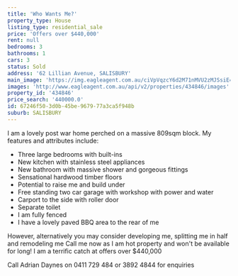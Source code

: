 ```yaml
---
title: 'Who Wants Me?'
property_type: House
listing_type: residential_sale
price: 'Offers over $440,000'
rent: null
bedrooms: 3
bathrooms: 1
cars: 3
status: Sold
address: '62 Lillian Avenue, SALISBURY'
main_image: 'https://img.eagleagent.com.au/ciVpVqzcY6d2M71nMVU2zMJSsiE=/1280x854/smart/https://s3-us-west-2.amazonaws.com/eagleagent-orig/images/6818273/104192012-image-M.jpg'
images: 'http://www.eagleagent.com.au/api/v2/properties/434846/images'
property_id: '434846'
price_search: '440000.0'
id: 67246f50-3d0b-45be-9679-77a3ca5f948b
suburb: SALISBURY
---
```

I am a lovely post war home perched on a massive 809sqm block. My features and attributes include:

  -   Three large bedrooms with built-ins
  -   New kitchen with stainless steel appliances
  -   New bathroom with massive shower and gorgeous fittings
  -   Sensational hardwood timber floors
  -   Potential to raise me and build under
  -   Free standing two car garage with workshop with power and water
  -   Carport to the side with roller door
  -   Separate toilet
  -   I am fully fenced
  -   I have a lovely paved BBQ area to the rear of me

However, alternatively you may consider developing me, splitting me in half and remodeling me
Call me now as I am hot property and won't be available for long!
I am a terrific catch at offers over $440,000

Call Adrian Daynes on 0411 729 484 or 3892 4844 for enquiries